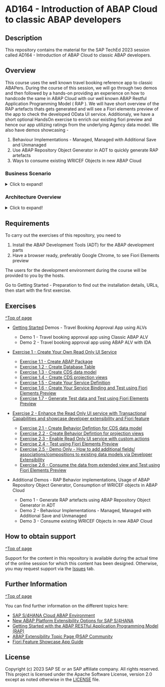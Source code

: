 
# AD164 - Introduction of ABAP Cloud to classic ABAP developers

## Description

This repository contains the material for the SAP TechEd 2023 session called AD164 - Introduction of ABAP Cloud to classic ABAP developers.  

## Overview

This course uses the well known travel booking reference app to classic ABAPers. During the course of this session, we will go through two demos and then followed by a hands-on providing an experience on how to handcode the same in ABAP Cloud with our well known ABAP Restful Application Programming Model ( RAP ). We will have short overview of the RAP artefacts thats gets generated and will see a Fiori elements preview of the app to check the developed OData UI service. 
Additionaly, we have a short optional HandsOn exercise to enrich our existing fiori preview and hence our app utilizing ratings from the underlying Agency data model.
We also have demos showcasing - 
1. Behaviour Implementations - Managed, Managed with Additional Save and Unmanaged
2. Use ABAP Repository Object Generator in ADT to quickly generate RAP artefacts
3. Ways to consume existing WRICEF Objects in new ABAP Cloud 

### Business Scenario 

<details>
 <summary>Click to expand!</summary>
 
 **Create a custom BO for a specific business context**

 - An existing customer/partner wants to create a new business application for Travel Booking Approvals. Users of this approval App can either Approve or Reject a travel booking that is posted in the system. This will be realized with RESTful ABAP Programming Model(RAP). 

 - You’ll build the application step-by-step, starting with creating the database table to hold all the relevant travel booking, you will then create the RAP BOs ( interface and projections ) with the relevant nodes data modeled with CDS entities to read and expose relevant data to the oData UI service ( please note this is the similar data model that was also used in the second demo involving ALV with IDA ), we will enrich the generated data model with relevant UI annotations that help us define the how the data needs to be presented in the UI by defining these in CDS Medata Data Extensions ( MDE ),  you will then enable transactional capabilities to the RAP BO using Behavior Definitions ( BDEFs ) and their Behavior implemtations ( BIL ) whilc also includes two user defined custom actions APPROVE and REJECT, you will then expose releavnt RAP artefacts using a Service Definition and bind it to an oDATA V2 / V4 UI protocol using the Service Binding.
We then preview the generated OData UI service using the Fiori elements preview to see how the created UI service is rendered using the UI annotations we have enriched our data model in the MDE.

Your application will look like this:
 ![Custom business application]( exercises/ex0/images/TravelBookingApprovalApp.png )
 
 - Now, the customer/partner wishes to enhance the existing travel booking approval  application with ratings from the Agency.  When an travel booking is being approved, it is good to see the agency review rating in the list. Using the developer extensibility and underlying datamodels in SAP S/4HANA OnPremise ABAP Environment, custom code can be added to existing business logic of the travel approval BO to fulfill this requirement.

 Your application will finally look like this:

 ![Custom business application]( exercises/ex0/images/TravelBookingApprovalAppWithAgencyRating.png )
 
</details>

### Architecture Overview
<details>
 <summary>Click to expand!</summary>

 The figure below illustrates the high-level architecture components of the ABAP RESTful Application Programming Model (RAP). It shows the main technologies and artefacts needed to build an SAP Fiori app or a Web API with RAP from a design time perspective.  
 
 ![architecture](exercises/ex0/images/RAP_bigpicture.png)
 
 You can find a more information on the various RAP concepts on the SAP Help Portal.

 </details>
 

## Requirements

To carry out the exercises of this repository, you need to
1. Install the ABAP Development Tools (ADT) for the ABAP development parts
2. Have a browser ready, preferably Google Chrome, to see Fiori Elements preview

The users for the development environment during the course will be provided to you by the hosts.

Go to Getting Started - Preparation to find out the installation details, URLs, then start with the first exercise.

## Exercises
[^Top of page](#)

- [Getting Started](exercises/ex0/)
   Demos - Travel Booking Approval App using ALVs
    - Demo 1 - Travel booking approval app using Classic ABAP ALV
    - Demo 2 - Travel booking approval app using ABAP ALV with IDA

- [Exercise 1 - Create Your Own Read Only UI Service](exercises/ex1/README.md#exercise-1---create-your-own-read-only-ui-service)
    - [Exercise 1.1 - Create ABAP Package](exercises/ex1/README.md#exercise-11-create-abap-package)
    - [Exercise 1.2 - Create Database Table](exercises/ex1/README.md#exercise-12-create-database-table)
    - [Exercise 1.3 - Create CDS data model](exercises/ex1/README.md#exercise-13-create-cds-data-model)
    - [Exercise 1.4 - Create CDS projection views ](exercises/ex1/README.md#exercise-14-create-cds-projection-views)
    - [Exercise 1.5 - Create Your Service Definition](exercises/ex1/README.md#exercise-15-create-your-service-definition)
    - [Exercise 1.6 - Create Your Service Binding and Test using Fiori Elements Preview](exercises/ex1/README.md#exercise-16-create-your-service-binding-and-test-using-fiori-elements-preview)
    - [Exercise 1.7 - Generate Test data and Test using Fiori Elements Preview](exercises/ex1/README.md#exercise-17-generate-test-data-and-test-using-fiori-elements-preview)


- [Exercise 2 - Enhance the Read Only UI service with Transactional Capabilities and showcase developer extensibility and Fiori feature](exercises/ex2#exercise-2---enhance-the-read-only-ui-service-with-transactional-capabilities-and-showcase-developer-extensibility-and-fiori-feature)
    - [Exercise 2.1 - Create Behavior Defintion for CDS data model](exercises/ex2#exercise-21-create-behavior-defintion-for-cds-data-model)
    - [Exercise 2.2 - Create Behavior Defintion for projection views](exercises/ex2#exercise-22-create-behavior-defintion-for-projection-views)
    - [Exercise 2.3 - Enable Read Only UI service with custom actions](exercises/ex2#exercise-23-enable-read-only-ui-service-with-custom-actions)
    - [Exercise 2.4 - Test using Fiori Elements Preview](exercises/ex2#exercise-24-test-using-fiori-elements-preview)
    - [Exercise 2.5 - Demo Only - How to add additional fields/ associations/compositions to existing data models via Developer Extensibility](exercises/ex2#exercise-25-demo-only---how-to-add-additional-fields-associationscompositions-to-existing-data-models-via-developer-extensibility)
    - [Exercise 2.6 - Consume the data from extended view and Test using Fiori Elements Preview](exercises/ex2#exercise-26-consume-the-data-from-extended-view-and-test-using-fiori-elements-preview)
      
- Additional Demos - RAP Behavior implementations, Usage of ABAP Repository Object Generator, Consumption of WRICEF objects in ABAP Cloud
    - Demo 1 - Generate RAP artefacts using ABAP Repository Object Generator in ADT
    - Demo 2 - Behaviour Implementations - Managed, Managed with Additional Save and Unmanaged
    - Demo 3 - Consume existing WRICEF Objects in new ABAP Cloud 
      
## How to obtain support
[^Top of page](#)

Support for the content in this repository is available during the actual time of the online session for which this content has been designed. Otherwise, you may request support via the [Issues](../../../../issues) tab.


## Further Information
[^Top of page](#)

You can find further information on the different topics here: 
- [SAP S/4HANA Cloud ABAP Environment](https://www.sap.com/about/events/teched-news-guide/composable-enterprise-solutions.html)
- [New ABAP Platform Extensibility Options for SAP S/4HANA](https://blogs.sap.com/2021/11/19/new-abap-platform-extensibility-options-in-2021/)
- [Getting Started with the ABAP RESTful Application Programming Model (RAP)](https://blogs.sap.com/2019/10/25/getting-started-with-the-abap-restful-programming-model/)
- [ABAP Extensibility Topic Page @SAP Community](https://community.sap.com/topics/abap-extensibility)
- [Fiori Feature Showcase App Guide](https://github.com/SAP-samples/abap-platform-fiori-feature-showcase/wiki/Feature-Showcase-App-Guide)


## License
Copyright (c) 2023 SAP SE or an SAP affiliate company. All rights reserved. This project is licensed under the Apache Software License, version 2.0 except as noted otherwise in the [LICENSE](LICENSES/Apache-2.0.txt) file.

